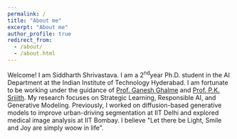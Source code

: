 ```yaml
---
permalink: /
title: "About me"
excerpt: "About me"
author_profile: true
redirect_from: 
  - /about/
  - /about.html
---
```


Welcome! I am Siddharth Shrivastava. I am a 2<sup>nd</sup>year Ph.D. student in the AI Department at the Indian Institute of Technology Hyderabad. I am fortunate to be working under the guidance of [Prof. Ganesh Ghalme](https://sites.google.com/view/ganeshghalme/home)  and [Prof. P.K. Srijith](https://sites.google.com/site/pksrijith/home). My research focuses on Strategic Learning, Responsible AI, and Generative Modeling. Previously, I worked on diffusion-based generative models to improve urban-driving segmentation at IIT Delhi and explored medical image analysis at IIT Bombay. I believe "Let there be Light, Smile and Joy are simply woow in life". 

